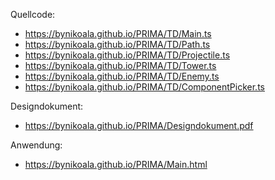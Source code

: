 Quellcode:
- https://bynikoala.github.io/PRIMA/TD/Main.ts
- https://bynikoala.github.io/PRIMA/TD/Path.ts
- https://bynikoala.github.io/PRIMA/TD/Projectile.ts
- https://bynikoala.github.io/PRIMA/TD/Tower.ts
- https://bynikoala.github.io/PRIMA/TD/Enemy.ts
- https://bynikoala.github.io/PRIMA/TD/ComponentPicker.ts

Designdokument:
- https://bynikoala.github.io/PRIMA/Designdokument.pdf

Anwendung:
- https://bynikoala.github.io/PRIMA/Main.html
